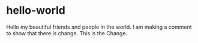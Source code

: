 # hello-world
Hello my beautiful friends and people in the world.
I am making a comment to show that there is change. This is the Change.
